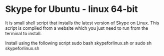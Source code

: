 # Skype for Ubuntu - linux 64-bit
It is small shell script that installs the latest version of Skype on Linux. This script is compiled from a website which you just need to run from the terminal to install.

 Install using the following script
 sudo bash skypeforlinux.sh
 or
 sudo sh skypeforlinux.sh
 
